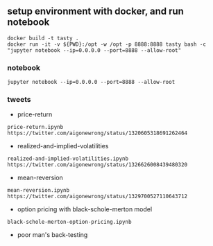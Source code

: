 ## setup environment with docker, and run notebook

```
docker build -t tasty .
docker run -it -v ${PWD}:/opt -w /opt -p 8888:8888 tasty bash -c "jupyter notebook --ip=0.0.0.0 --port=8888 --allow-root"
```

### notebook

```
jupyter notebook --ip=0.0.0.0 --port=8888 --allow-root
```


### tweets

+ price-return

```
price-return.ipynb
https://twitter.com/aigonewrong/status/1320605318691262464
```

+ realized-and-implied-volatilities
```
realized-and-implied-volatilities.ipynb
https://twitter.com/aigonewrong/status/1326626008439480320
```

+ mean-reversion
```
mean-reversion.ipynb
https://twitter.com/aigonewrong/status/1329700527110643712
```

+ option pricing with black-schole-merton model
```
black-schole-merton-option-pricing.ipynb

```

+ poor man's back-testing
```

```
